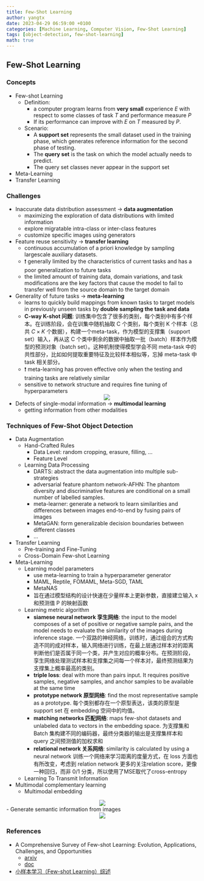 ```yaml
---
title: Few-Shot Learning
author: yangtx
date: 2023-04-29 06:59:00 +0100
categories: [Machine Learning, Computer Vision, Few-Shot Learning]
tags: [object-detection, few-shot-learning]
math: true
---
```


## Few-Shot Learning

### Concepts
- Few-shot Learning
  - Definition: 
    - a computer program learns from **very small** experience $E$ with respect to some classes of task $T$ and performance measure $P$
    - If its performance can improve with $E$ on $T$ measured by $P$.
  - Scenario:
    - A **support set** represents the small dataset used in the training phase, which generates reference information for the second phase of testing.
    - The **query set** is the task on which the model actually needs to predict.
    - The query set classes never appear in the support set
- Meta-Learning
- Transfer Learning

### Challenges
- Inaccurate data distribution assessment $\rightarrow$  **data augmentation**
  - maximizing the exploration of data distributions with limited information
  - explore migratable intra-class or inter-class features
  - customize specific images using generators
- Feature reuse sensitivity $\rightarrow$  **transfer learning**
  - continuous accumulation of a priori knowledge by sampling largescale auxiliary datasets.
  - :exclamation: generally limited by the characteristics of current tasks and has a poor generalization to future tasks
  - the limited amount of training data, domain variations, and task modifications are the key factors that cause the model to fail to transfer well from the source domain to the target domain
- Generality of future tasks $\rightarrow$  **meta-learning**
  - learns to quickly build mappings from known tasks to target models in previously unseen tasks by **double sampling the task and data**
  - **C-way K-shot 问题**: 训练集中包含了很多的类别，每个类别中有多个样本。在训练阶段，会在训集中随机抽取 C 个类别，每个类别 K 个样本（总共 $C\times K$ 个数据），构建一个meta-task，作为模型的支撑集（support set）输入，再从这 C 个类中剩余的数据中抽取一批（batch）样本作为模型的预测对象（batch set）。这种机制使得模型学会不同 meta-task 中的共性部分，比如如何提取重要特征及比较样本相似等，忘掉 meta-task 中 task 相关部分。
  - :exclamation: meta-learning has proven effective only when the testing and training tasks are relatively similar
  - sensitive to network structure and requires fine tuning of hyperparameters
  <center><img src="/assets/img/papers/few-shot-learning_meta-learning.png"/></center>
- Defects of single-modal information $\rightarrow$ **multimodal learning**
  - getting information from other modalities

### Techniques of Few-Shot Object Detection
- Data Augmentation
  - Hand-Crafted Rules
    - Data Level: random cropping, erasure, filling, ...
    - Feature Level
  - Learning Data Processing
    - DARTS: abstract the data augmentation into multiple sub-strategies
    - adversarial feature phantom network-AFHN: The phantom diversity and discriminative features are conditional on a small number of labelled samples.
    - meta-learner: generate a network to learn similarities and differences between images end-to-end by fusing pairs of images 
    - MetaGAN: form generalizable decision boundaries between different classes
    - ...
- Transfer Learning
  - Pre-training and Fine-Tuning
  - Cross-Domain Few-shot Learning
- Meta-Learning
  - Learning model parameters
    - use meta-learning to train a hyperparameter generator
    - MAML, Reptile, FOMAML, Meta-SGD, TAML
    - MetaNAS
    - 旨在通过模型结构的设计快速在少量样本上更新参数，直接建立输入 x 和预测值 P 的映射函数
  - Learning metric algorithm
    - **siamese neural network 孪生网络**: the input to the model composes of a set of positive or negative sample pairs, and the model needs to evaluate the similarity of the images during inference stage. 一个双路的神经网络，训练时，通过组合的方式构造不同的成对样本，输入网络进行训练，在最上层通过样本对的距离判断他们是否属于同一个类，并产生对应的概率分布。在预测阶段，孪生网络处理测试样本和支撑集之间每一个样本对，最终预测结果为支撑集上概率最高的类别。
    - **triple loss**: deal with more than pairs input. It requires positive samples, negative samples, and anchor samples to be available at the same time
    - **prototype network 原型网络**: find the most representative sample as a prototype. 每个类别都存在一个原型表达，该类的原型是 support set 在 embedding 空间中的均值。
    - **matching networks 匹配网络**: maps few-shot datasets and unlabeled data to vectors in the embedding space. 为支撑集和 Batch 集构建不同的编码器，最终分类器的输出是支撑集样本和 query 之间预测值的加权求和
    - **relational network 关系网络**: similarity is calculated by using a neural network 训练一个网络来学习距离的度量方式，在 loss 方面也有所改变，考虑到 relation network 更多的关注relation score，更像一种回归，而非 0/1 分类，所以使用了MSE取代了cross-entropy
  - Learning To Transmit Information
- Multimodal complementary learning
  - Multimodal embedding
<center><img src="/assets/img/papers/few-shot-multimodal.png"/></center>
  - Generate semantic information from images

<center><img src="/assets/img/papers/summary-of-few-shot-object-detection.png"/></center>


### References
- A Comprehensive Survey of Few-shot Learning: Evolution, Applications, Challenges, and Opportunities
  - [arxiv](https://arxiv.org/abs/2205.06743)
  - [doc](https://drive.google.com/file/d/1i4q9JkpjYUhcLZ6SXleeIvd5QPI2md51/view?usp=drivesdk)
- [小样本学习（Few-shot Learning）综述](https://zhuanlan.zhihu.com/p/61215293)